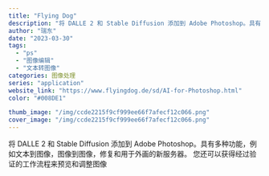```yaml
---
title: "Flying Dog"
description: "将 DALLE 2 和 Stable Diffusion 添加到 Adobe Photoshop。具有多种功能，例如文本"
author: "瑞东"
date: "2023-03-30"
tags:
  - "ps"
  - "图像编辑"
  - "文本转图像"
categories: 图像处理
series: "application"
website_link: "https://www.flyingdog.de/sd/AI-for-Photoshop.html"
color: "#008DE1"

thumb_image: "/img/ccde2215f9cf999ee66f7afecf12c066.png"
cover_image: "/img/ccde2215f9cf999ee66f7afecf12c066.png"
---
```


将 DALLE 2 和 Stable Diffusion 添加到 Adobe Photoshop。具有多种功能，例如文本到图像，图像到图像，修复和用于外画的新服务器。 您还可以获得经过验证的工作流程来预览和调整图像